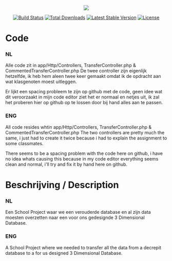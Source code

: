 <p align="center"><img src="https://laravel.com/assets/img/components/logo-laravel.svg"></p>

<p align="center">
<a href="https://travis-ci.org/laravel/framework"><img src="https://travis-ci.org/laravel/framework.svg" alt="Build Status"></a>
<a href="https://packagist.org/packages/laravel/framework"><img src="https://poser.pugx.org/laravel/framework/d/total.svg" alt="Total Downloads"></a>
<a href="https://packagist.org/packages/laravel/framework"><img src="https://poser.pugx.org/laravel/framework/v/stable.svg" alt="Latest Stable Version"></a>
<a href="https://packagist.org/packages/laravel/framework"><img src="https://poser.pugx.org/laravel/framework/license.svg" alt="License"></a>
</p>

# Code
### NL
Alle code zit in app/Http/Controllers, TransferController.php & CommentedTransferController.php
De twee controller zijn eigenlijk hetzelfde, ik heb hem aleen twee keer gemaakt omdat ik de opdracht aan wat klasgenoten moest uitleggen.

Er lijkt een spacing probleem te zijn op github met de code, geen idee wat dit veroorzaakt in mijn code editor ziet het er normaal en netjes uit, ik zal het proberen hier op github op te lossen door bij hand alles aan te passen.

### ENG
All code resides whtin app/Http/Controllers, TransferController.php & CommentedTransferController.php
The two controllers are pretty much the same, i just had to create it twice because i had to explain the assignment to some classmates.

There seems to be a spacing problem with the code here on github, i have no idea whats causing this because in my code editor everything seems clean and normal, i'll try and fix it by hand here on github.

# Beschrijving / Description

### NL
Een School Project waar we een verouderde database en al zijn data moesten overzetten naar een voor ons gedesignde 3 Dimensional Database.

### ENG
A School Project where we needed to transfer all the data from a decrepit database to a for us designed 3 Dimensional Database.

